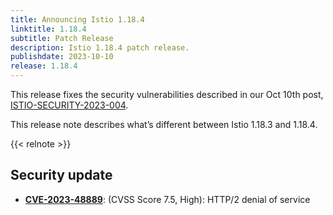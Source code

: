 ```yaml
---
title: Announcing Istio 1.18.4
linktitle: 1.18.4
subtitle: Patch Release
description: Istio 1.18.4 patch release.
publishdate: 2023-10-10
release: 1.18.4
---
```


This release fixes the security vulnerabilities described in our Oct 10th post, [ISTIO-SECURITY-2023-004](/news/security/istio-security-2023-004).

This release note describes what’s different between Istio 1.18.3 and 1.18.4.

{{< relnote >}}

## Security update

- __[CVE-2023-48889](https://nvd.nist.gov/vuln/detail/CVE-2023-44487)__: (CVSS Score 7.5, High): HTTP/2 denial of service
